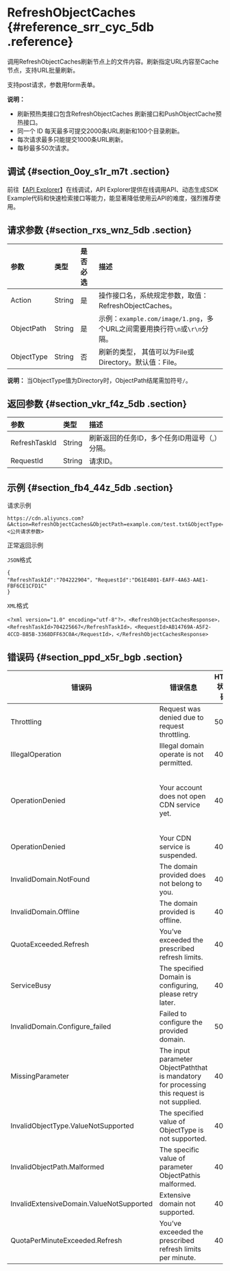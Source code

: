 # RefreshObjectCaches {#reference_srr_cyc_5db .reference}

调用RefreshObjectCaches刷新节点上的文件内容。刷新指定URL内容至Cache节点，支持URL批量刷新。

支持post请求，参数用form表单。

**说明：** 

-   刷新预热类接口包含RefreshObjectCaches 刷新接口和PushObjectCache预热接口。
-   同一个 ID 每天最多可提交2000条URL刷新和100个目录刷新。
-   每次请求最多只能提交1000条URL刷新。
-   每秒最多50次请求。

## 调试 {#section_0oy_s1r_m7t .section}

前往【[API Explorer](https://api.aliyun.com/#/?product=Cdn&api=RefreshObjectCaches)】在线调试，API Explorer提供在线调用API、动态生成SDK Example代码和快速检索接口等能力，能显著降低使用云API的难度，强烈推荐使用。

## 请求参数 {#section_rxs_wnz_5db .section}

|参数|类型|是否必选|描述|
|:-|:-|:---|:-|
|Action|String|是|操作接口名，系统规定参数，取值：RefreshObjectCaches。|
|ObjectPath|String|是|示例：`example.com/image/1.png`，多个URL之间需要用换行符`\n`或`\r\n`分隔。|
|ObjectType|String|否|刷新的类型， 其值可以为File或Directory。默认值：File。|

**说明：** 当ObjectType值为Directory时，ObjectPath结尾需加符号`/`。

## 返回参数 {#section_vkr_f4z_5db .section}

|参数|类型|描述|
|:-|:-|:-|
|RefreshTaskId|String|刷新返回的任务ID，多个任务ID用逗号（,）分隔。|
|RequestId|String|请求ID。|

## 示例 {#section_fb4_44z_5db .section}

请求示例

``` {#codeblock_fop_f2u_xd7}
https://cdn.aliyuncs.com?&Action=RefreshObjectCaches&ObjectPath=example.com/test.txt&ObjectType=File&<公共请求参数>
```

正常返回示例

`JSON`格式

``` {#codeblock_hci_h6f_smj}
{
"RefreshTaskId":"704222904"，"RequestId":"D61E4801-EAFF-4A63-AAE1-FBF6CE1CFD1C"
}
```

`XML`格式

``` {#codeblock_jdg_6u4_w4n}
<?xml version="1.0" encoding="utf-8"?>，<RefreshObjectCachesResponse>，<RefreshTaskId>704225667</RefreshTaskId>，<RequestId>AB14769A-A5F2-4CCD-B85B-3368DFF63C0A</RequestId>，</RefreshObjectCachesResponse>
```

## 错误码 {#section_ppd_x5r_bgb .section}

|错误码|错误信息|HTTP 状态码|描述|
|---|----|--------|--|
|Throttling|Request was denied due to request throttling.|503|请求被流量控制限制。|
|IllegalOperation|Illegal domain operate is not permitted.|403|非法域名, 无法操作。|
|OperationDenied|Your account does not open CDN service yet.|403|您未开通CDN服务。开通CDN服务请参见[开通CDN服务](../../../../intl.zh-CN/产品定价/开通CDN服务.md#)。|
|OperationDenied|Your CDN service is suspended.|403|CDN服务已被停止。|
|InvalidDomain.NotFound|The domain provided does not belong to you.|404|域名不存在或不属于当前用户。|
|InvalidDomain.Offline|The domain provided is offline.|404|域名已下线。|
|QuotaExceeded.Refresh|You’ve exceeded the prescribed refresh limits.|400|超出当日刷新限制。|
|ServiceBusy|The specified Domain is configuring, please retry later.|403|域名正在配置中, 请您稍后再试。|
|InvalidDomain.Configure\_failed|Failed to configure the provided domain.|500|域名配置失败, 无法刷新。|
|MissingParameter|The input parameter ObjectPaththat is mandatory for processing this request is not supplied.|400|缺少ObjectPath参数。|
|InvalidObjectType.ValueNotSupported|The specified value of ObjectType is not supported.|400|ObjectType不支持。|
|InvalidObjectPath.Malformed|The specific value of parameter ObjectPathis malformed.|400|ObjectPath格式错误。|
|InvalidExtensiveDomain.ValueNotSupported|Extensive domain not supported.|400|不支持泛域名。|
|QuotaPerMinuteExceeded.Refresh|You’ve exceeded the prescribed refresh limits per minute.|400|超出每分钟刷新限制。|

